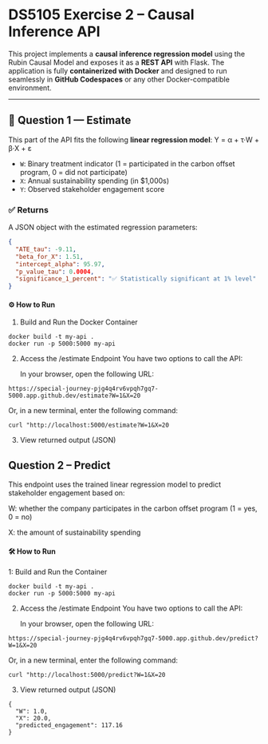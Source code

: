 # DS5105 Exercise 2 – Causal Inference API

This project implements a **causal inference regression model** using the Rubin Causal Model and exposes it as a **REST API** with Flask. The application is fully **containerized with Docker** and designed to run seamlessly in **GitHub Codespaces** or any other Docker-compatible environment.

---

## 📌 Question 1 — Estimate

This part of the API fits the following **linear regression model**:
Y = α + τ·W + β·X + ε

- `W`: Binary treatment indicator (1 = participated in the carbon offset program, 0 = did not participate)  
- `X`: Annual sustainability spending (in $1,000s)  
- `Y`: Observed stakeholder engagement score  

### ✅ Returns

A JSON object with the estimated regression parameters:

```json
{
  "ATE_tau": -9.11,
  "beta_for_X": 1.51,
  "intercept_alpha": 95.97,
  "p_value_tau": 0.0004,
  "significance_1_percent": "✅ Statistically significant at 1% level"
}
```

#### ⚙️ How to Run
1. Build and Run the Docker Container
```
docker build -t my-api .
docker run -p 5000:5000 my-api
```
2. Access the /estimate Endpoint
You have two options to call the API:

    In your browser, open the following URL:
```
https://special-journey-pjg4q4rv6vpqh7gq7-5000.app.github.dev/estimate?W=1&X=20
```
    
Or, in a new terminal, enter the following command:

```
curl "http://localhost:5000/estimate?W=1&X=20
```
3. View returned output (JSON)

## Question 2 – Predict

This endpoint uses the trained linear regression model to predict stakeholder engagement based on:

W: whether the company participates in the carbon offset program (1 = yes, 0 = no)

X: the amount of sustainability spending

#### 🛠 How to Run
1: Build and Run the Container
```
docker build -t my-api .
docker run -p 5000:5000 my-api
```
2. Access the /estimate Endpoint
You have two options to call the API:

    In your browser, open the following URL:
```
https://special-journey-pjg4q4rv6vpqh7gq7-5000.app.github.dev/predict?W=1&X=20
```
Or, in a new terminal, enter the following command:

```
curl "http://localhost:5000/predict?W=1&X=20
```

3. View returned output (JSON)
```
{
  "W": 1.0,
  "X": 20.0,
  "predicted_engagement": 117.16
}
```